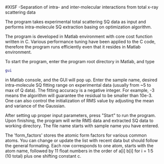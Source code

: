 #XISF -Separation of intra- and inter-molecular interactions from total x-ray scattering data

The program takes experimental total scattering SQ data as input and performs intra-molecule SQ extraction basing on optimization algorithm.

The program is developed in Matlab environment with core cost function written in C. Various performance tuning have been applied to the C code, therefore the program runs efficiently even that it resides in Matlab environment. 

To start the program, enter the program root directory in Matlab, and type
```matlab
gui
```
in Matlab console, and the GUI will pop up. Enter the sample name, desired intra-molecule SQ fitting range on experimental data (usually from ~5 to max of Q data). The fitting accuracy is a negative integer. For example, -3 means the algorithm will guarantee the residual to be smaller than 10e-3. One can also control the initialization of RMS value by adjusting the mean and variance of the Gaussian. 

After setting up proper input parameters, press "Start" to run the program. Upon finishing, the program will write RMS data and extracted SQ data to working directory. The file name starts with sample name you have entered. 

The 'form_factors' stores the atomic form factors for various common atoms. You can change or update the list with recent data but should follow the general formating. Each row corresponds to one atom, starts with the atom name, followed by 11 float numbers in the order of a[i] b[i] for i = 1:5 (10 total) plus one shifting constant c.


